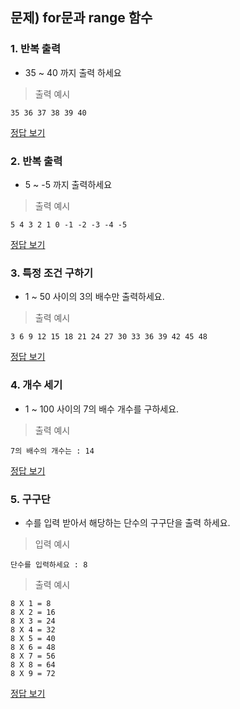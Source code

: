 ## 문제) for문과 range 함수

### 1. 반복 출력
* 35 ~ 40 까지 출력 하세요

> 출력 예시

```
35 36 37 38 39 40 
```

[정답 보기](quiz02_1.py)

### 2. 반복 출력
* 5 ~ -5 까지 출력하세요

> 출력 예시

```
5 4 3 2 1 0 -1 -2 -3 -4 -5
```

[정답 보기](quiz02_2.py)

### 3. 특정 조건 구하기
* 1 ~ 50 사이의 3의 배수만 출력하세요.

> 출력 예시

```
3 6 9 12 15 18 21 24 27 30 33 36 39 42 45 48 
```

[정답 보기](quiz02_3.py)

### 4. 개수 세기
* 1 ~ 100 사이의 7의 배수 개수를 구하세요.

> 출력 예시

```
7의 배수의 개수는 : 14
```

[정답 보기](quiz02_4.py)

### 5. 구구단
* 수를 입력 받아서 해당하는 단수의 구구단을 출력 하세요.

> 입력 예시

``` 
단수를 입력하세요 : 8
```
> 출력 예시

```
8 X 1 = 8
8 X 2 = 16
8 X 3 = 24
8 X 4 = 32
8 X 5 = 40
8 X 6 = 48
8 X 7 = 56
8 X 8 = 64
8 X 9 = 72
```

[정답 보기](quiz02_5.py)

